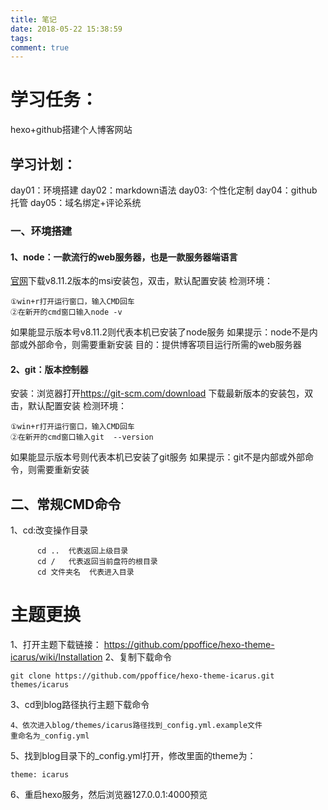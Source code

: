 ```yaml
---
title: 笔记
date: 2018-05-22 15:38:59
tags:
comment: true
---
```

# 学习任务：
   hexo+github搭建个人博客网站
## 学习计划：
  day01：环境搭建
  day02：markdown语法
  day03: 个性化定制
  day04：github托管
  day05：域名绑定+评论系统
### 一、环境搭建
#### 1、node：一款流行的web服务器，也是一款服务器端语言
[官网](https://nodejs.org)下载v8.11.2版本的msi安装包，双击，默认配置安装
检测环境：
```
①win+r打开运行窗口，输入CMD回车
②在新开的cmd窗口输入node -v
```
如果能显示版本号v8.11.2则代表本机已安装了node服务
如果提示：node不是内部或外部命令，则需要重新安装
目的：提供博客项目运行所需的web服务器
  
#### 2、git：版本控制器
安装：浏览器打开<https://git-scm.com/download>
下载最新版本的安装包，双击，默认配置安装
检测环境：
```
①win+r打开运行窗口，输入CMD回车
②在新开的cmd窗口输入git  --version
```
如果能显示版本号则代表本机已安装了git服务
如果提示：git不是内部或外部命令，则需要重新安装
## 二、常规CMD命令
1、cd:改变操作目录
```
      cd ..  代表返回上级目录
      cd /   代表返回当前盘符的根目录
      cd 文件夹名  代表进入目录
```

# 主题更换
1、打开主题下载链接：
<https://github.com/ppoffice/hexo-theme-icarus/wiki/Installation>
2、复制下载命令
```
git clone https://github.com/ppoffice/hexo-theme-icarus.git themes/icarus
```
3、cd到blog路径执行主题下载命令
```
4、依次进入blog/themes/icarus路径找到_config.yml.example文件
重命名为_config.yml
```
5、找到blog目录下的_config.yml打开，修改里面的theme为：
```
theme: icarus
```
6、重启hexo服务，然后浏览器127.0.0.1:4000预览